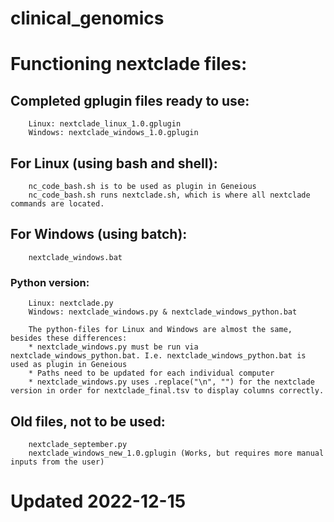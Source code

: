 # clinical_genomics

# Functioning nextclade files:

## Completed gplugin files ready to use:
        Linux: nextclade_linux_1.0.gplugin
        Windows: nextclade_windows_1.0.gplugin

## For Linux (using bash and shell):
        nc_code_bash.sh is to be used as plugin in Geneious  
        nc_code_bash.sh runs nextclade.sh, which is where all nextclade commands are located.

## For Windows (using batch):
        nextclade_windows.bat

 ### Python version:
        Linux: nextclade.py
        Windows: nextclade_windows.py & nextclade_windows_python.bat 
        
        The python-files for Linux and Windows are almost the same, besides these differences:
        * nextclade_windows.py must be run via nextclade_windows_python.bat. I.e. nextclade_windows_python.bat is used as plugin in Geneious
        * Paths need to be updated for each individual computer
        * nextclade_windows.py uses .replace("\n", "") for the nextclade version in order for nextclade_final.tsv to display columns correctly.



## Old files, not to be used: 
        nextclade_september.py
        nextclade_windows_new_1.0.gplugin (Works, but requires more manual inputs from the user)
  


# Updated 2022-12-15
